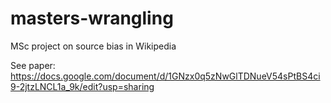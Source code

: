 # masters-wrangling
MSc project on source bias in Wikipedia

See paper: https://docs.google.com/document/d/1GNzx0q5zNwGlTDNueV54sPtBS4ci9-2jtzLNCL1a_9k/edit?usp=sharing
